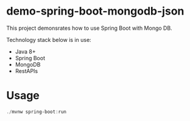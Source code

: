# demo-spring-boot-mongodb-json

This project demonsrates how to use Spring Boot with Mongo DB.


Technology stack below is in use:
* Java 8+
* Spring Boot
* MongoDB
* RestAPIs

# Usage
```powershell
./mvnw spring-boot:run
```
